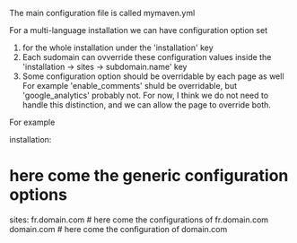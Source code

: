 The main configuration file is called mymaven.yml

For a multi-language installation we can have configuration option set 
  1) for the whole installation under the 'installation' key
  2) Each sudomain can ovverride these configuration values inside the
     'installation -> sites -> subdomain.name' key
  3) Some configuration option should be overridable by each page as well
     For example 'enable_comments' shuld be overridable, but 'google_analytics' probably not.
     For now, I think we do not need to handle this distinction, and we can allow the page to override both.


For example

installation:
  # here come the generic configuration options
  sites:
    fr.domain.com
      # here come the configurations of fr.domain.com
    domain.com
      # here come the configuration of domain.com

  
